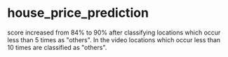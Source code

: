# house_price_prediction
score increased from 84% to 90% after classifying locations which occur less than 5 times as "others". In the video locations which occur less than 10 times are classified as "others".
